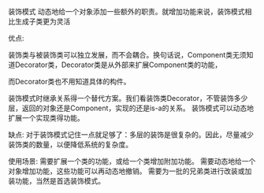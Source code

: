 装饰模式
动态地给一个对象添加一些额外的职责。就增加功能来说，装饰模式相比生成子类更为灵活

优点:

装饰类与被装饰类可以独立发展，而不会耦合。换句话说，Component类无须知道Decorator类，Decorator类是从外部来扩展Component类的功能，

而Decorator类也不用知道具体的构件。

装饰模式时继承关系得一个替代方案。我们看装饰类Decorator，不管装饰多少层，返回的对象还是Component，实现的还是is-a的关系。
装饰模式可以动态地扩展一个实现类得功能。

缺点:
对于装饰模式记住一点就足够了：多层的装饰是很复杂的。因此，尽量减少装饰类的数量，以便降低系统的复杂度。


使用场景:
需要扩展一个类的功能，或给一个类增加附加功能。
需要动态地给一个对象增加功能，这些功能可以再动态地撤销。
需要为一批的兄弟类进行改装或加装功能，当然是首选装饰模式。
